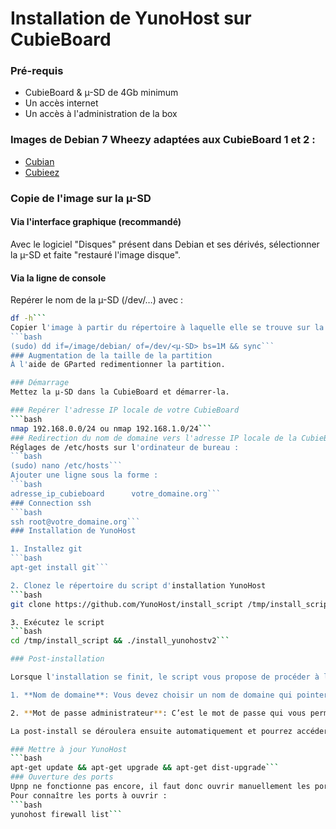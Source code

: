 # Installation de YunoHost sur CubieBoard

### Pré-requis
* CubieBoard & µ-SD de 4Gb minimum
* Un accès internet
* Un accès à l'administration de la box

### Images de Debian 7 Wheezy adaptées aux CubieBoard 1 et 2 :

* [Cubian](http://cubian.org/)
* [Cubieez](http://www.cubieforums.com/index.php?topic=442.0)

### Copie de l'image sur la µ-SD
#### Via l'interface graphique (recommandé)
Avec le logiciel "Disques" présent dans Debian et ses dérivés, sélectionner la µ-SD et faite "restauré l'image disque".

#### Via la ligne de console
Repérer le nom de la µ-SD (/dev/…) avec :
```bash
df -h```
Copier l'image à partir du répertoire à laquelle elle se trouve sur la µ-SD :
```bash
(sudo) dd if=/image/debian/ of=/dev/<µ-SD> bs=1M && sync```
### Augmentation de la taille de la partition
À l'aide de GParted redimentionner la partition.

### Démarrage
Mettez la µ-SD dans la CubieBoard et démarrer-la.

### Repérer l'adresse IP locale de votre CubieBoard
```bash
nmap 192.168.0.0/24 ou nmap 192.168.1.0/24```
### Redirection du nom de domaine vers l'adresse IP locale de la CubieBoard
Réglages de /etc/hosts sur l'ordinateur de bureau :
```bash
(sudo) nano /etc/hosts```
Ajouter une ligne sous la forme :
```bash
adresse_ip_cubieboard      votre_domaine.org```
### Connection ssh
```bash
ssh root@votre_domaine.org```
### Installation de YunoHost

1. Installez git
```bash
apt-get install git```

2. Clonez le répertoire du script d'installation YunoHost
```bash
git clone https://github.com/YunoHost/install_script /tmp/install_script```

3. Exécutez le script
```bash
cd /tmp/install_script && ./install_yunohostv2```

### Post-installation

Lorsque l'installation se finit, le script vous propose de procéder à la post-installation. Celle-ci vous demandera deux paramètres:

1. **Nom de domaine**: Vous devez choisir un nom de domaine qui pointera vers l'adresse IP de votre instance YunoHost. Si vous choisissez un nom de domaine terminant par **.nohost.me** ou **.noho.st**, l'étape de configuration des DNS se fera automatiquement et vous n'aurez qu'à attendre 3 minutes à la fin de la post-installation. Si vous optez pour pour un autre nom de domaine, vous devrez l’avoir préalablement acheté et [configuré](#/dns_fr) pour qu'il pointe vers votre **adresse IP**.

2. **Mot de passe administrateur**: C’est le mot de passe qui vous permettra d’administrer votre instance YunoHost, **choisissez-le avec attention**, il ne doit pas être divulgué ni être devinable, sinon vous pourrez perdre votre système.

La post-install se déroulera ensuite automatiquement et pourrez accéder à l'interface d'administration via **https://votre-domaine.org/ynhadmin**

### Mettre à jour YunoHost
```bash
apt-get update && apt-get upgrade && apt-get dist-upgrade```
### Ouverture des ports
Upnp ne fonctionne pas encore, il faut donc ouvrir manuellement les ports sur la box.
Pour connaître les ports à ouvrir :
```bash
yunohost firewall list```


